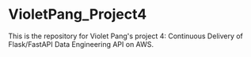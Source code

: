 # VioletPang_Project4
This is the repository for Violet Pang's project 4: Continuous Delivery of Flask/FastAPI Data Engineering API on AWS. 
